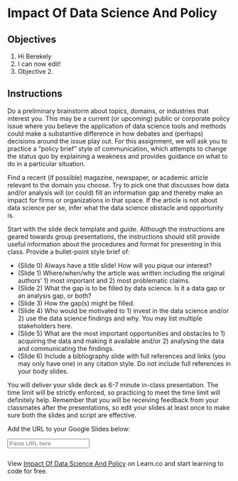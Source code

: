 # Impact Of Data Science And Policy

## Objectives

1. Hi Berekely
2. I can now edit!
2. Objective 2.

## Instructions

Do a preliminary brainstorm about topics, domains, or industries that interest you. This may be a current (or upcoming) public or corporate policy issue where you believe the application of data science tools and methods could make a substantive difference in how debates and (perhaps) decisions around the issue play out. For this assignment, we will ask you to practice a “policy brief” style of communication, which attempts to change the status quo by explaining a weakness and provides guidance on what to do in a particular situation.

Find a recent (if possible) magazine, newspaper, or academic article relevant to the domain you choose. Try to pick one that discusses how data and/or analysis will (or could) fill an information gap and thereby make an impact for firms or organizations in that space. If the article is not about data science per se, infer what the data science obstacle and opportunity is. 

Start with the slide deck template and guide. Although the instructions are geared towards group presentations, the instructions should still provide useful information about the procedures and format for presenting in this class. Provide a bullet-point style brief of:

- (Slide 0) Always have a title slide! How will you pique our interest?
- (Slide 1) Where/when/why the article was written including the original authors’ 1) most important and 2) most problematic claims.
- (Slide 2) What the gap is to be filled by data science. Is it a data gap or an analysis gap, or both?
- (Slide 3) How the gap(s) might be filled.
- (Slide 4) Who would be motivated to 1) invest in the data science and/or 2) use the data science findings and why. You may list multiple stakeholders here.
- (Slide 5) What are the most important opportunities and obstacles to 1) acquiring the data and making it available and/or 2) analysing the data and communicating the findings.
- (Slide 6) Include a bibliography slide with full references and links (you may only have one) in any citation style. Do not include full references in your body slides.

You will deliver your slide deck as 6-7 minute in-class presentation. The time limit will be strictly enforced, so practicing to meet the time limit will definitely help. Remember that you will be receiving feedback from your classmates after the presentations, so edit your slides at least once to make sure both the slides and script are effective. 

Add the URL to your Google Slides below:

<div class="button-input-unit button-input-unit--size-xsmall"><input class="button-input-unit__input" style="margin-top: 0px" placeholder="Paste URL here" type="text"><div class="button-input-unit__button button--color-blue"><svg class="util--abs-center-both" width="12" height="12" fill="currentColor"><use xmlns:xlink="http://www.w3.org/1999/xlink" xlink:href="/assets/sprite-6289e5b7cc3abb0d064669576774f997441c8be14440ad62dc0435b886a8e91f.svg#svg__icon--chevron--right"></use></svg></div></div>



<p class='util--hide'>View <a href='https://learn.co/lessons/impact-of-data-science-and-policy'>Impact Of Data Science And Policy</a> on Learn.co and start learning to code for free.</p>
